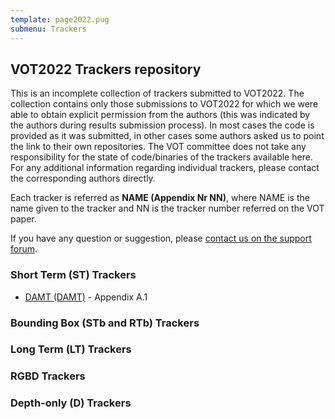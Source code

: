 ```yaml
---
template: page2022.pug
submenu: Trackers
---
```


## VOT2022 Trackers repository

This is an incomplete collection of trackers submitted to VOT2022. The collection contains only those submissions to VOT2022 for which we were able to obtain explicit permission from the authors (this was indicated by the authors during results submission process). In most cases the code is provided as it was submitted, in other cases some authors asked us to point the link to their own repositories.
The VOT committee does not take any responsibility for the state of code/binaries of the trackers available here. For any additional information regarding individual trackers, please contact the corresponding authors directly.

Each tracker is referred as **NAME (Appendix Nr NN)**, where NAME is the name given to the tracker and NN is the tracker number referred on the VOT paper.

If you have any question or suggestion, please <a href="https://groups.google.com/forum/?hl=en#!forum/votchallenge-help"> contact us on the support forum</a>.


### Short Term (ST) Trackers

-   [DAMT (DAMT)](http://data.votchallenge.net/vot2022/trackers/DAMT-code-2022-05-04T11:25:35.874380.zip) - Appendix A.1


### Bounding Box (STb and RTb) Trackers


### Long Term (LT) Trackers


### RGBD Trackers


### Depth-only (D) Trackers

